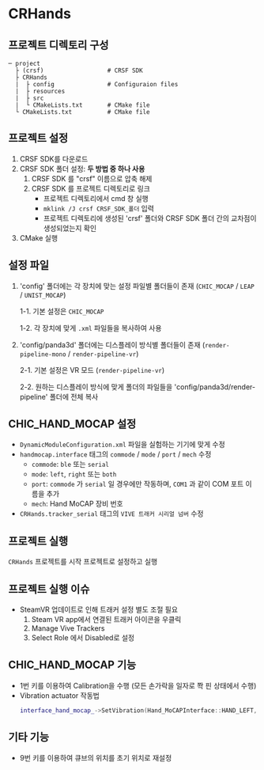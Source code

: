 # CRHands

## 프로젝트 디렉토리 구성
```
─ project
  ├ (crsf)                  # CRSF SDK
  ├ CRHands
  |  ├ config               # Configuraion files
  |  ├ resources
  |  ├ src
  |  └ CMakeLists.txt       # CMake file
  └ CMakeLists.txt          # CMake file
```

## 프로젝트 설정
1. CRSF SDK를 다운로드
2. CRSF SDK 폴더 설정: **두 방법 중 하나 사용**
   1. CRSF SDK 를 "crsf" 이름으로 압축 해제
   2. CRSF SDK 를 프로젝트 디렉토리로 링크
      - 프로젝트 디렉토리에서 cmd 창 실행
      - `mklink /J crsf CRSF_SDK_폴더` 입력
      - 프로젝트 디렉토리에 생성된 'crsf' 폴더와 CRSF SDK 폴더 간의 교차점이 생성되었는지 확인
3. CMake 실행

## 설정 파일

1. 'config' 폴더에는 각 장치에 맞는 설정 파일별 폴더들이 존재 (`CHIC_MOCAP` / `LEAP` / `UNIST_MOCAP`)

	1-1. 기본 설정은 `CHIC_MOCAP`

	1-2. 각 장치에 맞게 `.xml` 파일들을 복사하여 사용

2. 'config/panda3d' 폴더에는 디스플레이 방식별 폴더들이 존재 (`render-pipeline-mono` / `render-pipeline-vr`)

	2-1. 기본 설정은 VR 모드 (`render-pipeline-vr`)

	2-2. 원하는 디스플레이 방식에 맞게 폴더의 파일들을 'config/panda3d/render-pipeline' 폴더에 전체 복사

## CHIC_HAND_MOCAP 설정

* `DynamicModuleConfiguration.xml` 파일을 실험하는 기기에 맞게 수정
* `handmocap.interface` 태그의 `commode` /  `mode` / `port` / `mech` 수정
  * `commode`: `ble` 또는 `serial`
  * `mode`: `left`, `right` 또는 `both`
  * `port`: `commode` 가 `serial` 일 경우에만 작동하며, `COM1` 과 같이 COM 포트 이름을 추가
  * `mech`: Hand MoCAP 장비 번호
* `CRHands.tracker_serial` 태그의 `VIVE 트래커 시리얼 넘버` 수정

## 프로젝트 실행
`CRHands` 프로젝트를 시작 프로젝트로 설정하고 실행

## 프로젝트 실행 이슈

* SteamVR 업데이트로 인해 트래커 설정 별도 조절 필요
  1. Steam VR app에서 연결된 트래커 아이콘을 우클릭
  2. Manage Vive Trackers
  3. Select Role 에서 Disabled로 설정

## CHIC_HAND_MOCAP 기능

* 1번 키를 이용하여 Calibration을 수행 (모든 손가락을 일자로 쫙 핀 상태에서 수행)
* Vibration actuator 작동법
  ```cpp
  interface_hand_mocap_->SetVibration(Hand_MoCAPInterface::HAND_LEFT, Hand_MoCAPInterface::FingerMask::FINGER_MIDDLE);
  ```

## 기타 기능

* 9번 키를 이용하여 큐브의 위치를 초기 위치로 재설정
